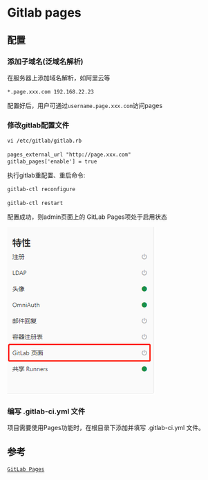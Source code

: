 # Gitlab pages

## 配置

### 添加子域名(泛域名解析)

在服务器上添加域名解析，如阿里云等
```
*.page.xxx.com 192.168.22.23
```

配置好后，用户可通过`username.page.xxx.com`访问pages

### 修改gitlab配置文件
   
```
vi /etc/gitlab/gitlab.rb

pages_external_url "http://page.xxx.com"
gitlab_pages['enable'] = true
```

执行gitlab重配置、重启命令:

```
gitlab-ctl reconfigure

gitlab-ctl restart
```

配置成功，则admin页面上的 GitLab Pages项处于启用状态

![gitlab-page](snapshot/gitlab-pages.png)

### 编写 .gitlab-ci.yml 文件

项目需要使用Pages功能时，在根目录下添加并填写 .gitlab-ci.yml 文件。


## 参考

[`GitLab Pages`](https://docs.gitlab.com/ee/administration/pages/index.html)